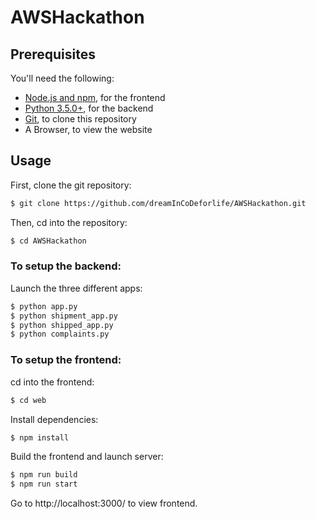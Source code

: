 # AWSHackathon

## Prerequisites

You'll need the following:

- [Node.js and npm](https://nodejs.org/en/), for the frontend
- [Python 3.5.0+](https://www.python.org/downloads/), for the backend
- [Git](https://git-scm.com/), to clone this repository
- A Browser, to view the website

## Usage

First, clone the git repository:

```bash
$ git clone https://github.com/dreamInCoDeforlife/AWSHackathon.git
```

Then, cd into the repository:

```bash
$ cd AWSHackathon
```

### To setup the backend:

Launch the three different apps:

```bash
$ python app.py
$ python shipment_app.py
$ python shipped_app.py
$ python complaints.py
```

### To setup the frontend:

cd into the frontend:

```bash
$ cd web
```

Install dependencies:

```bash
$ npm install
```

Build the frontend and launch server:

```bash
$ npm run build
$ npm run start
```

Go to http://localhost:3000/ to view frontend.
